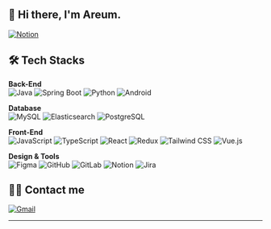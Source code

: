 ## 👋 Hi there, I'm Areum.
[![Notion](https://img.shields.io/badge/Notion-000000?style=for-the-badge&logo=Notion&logoColor=white)](https://melon-erica-d9e.notion.site/IT-_-10bb2a97058180f8bdb5fdcc74e9e3d7)


## 🛠️ Tech Stacks

**Back-End**  
![Java](https://img.shields.io/badge/Java-007396?style=for-the-badge&logo=Java&logoColor=white)
![Spring Boot](https://img.shields.io/badge/Spring%20Boot-6DB33F?style=for-the-badge&logo=Spring-Boot&logoColor=white)
![Python](https://img.shields.io/badge/Python-3776AB?style=for-the-badge&logo=Python&logoColor=white)
![Android](https://img.shields.io/badge/Android-3DDC84?style=for-the-badge&logo=Android&logoColor=white)

**Database**  
![MySQL](https://img.shields.io/badge/MySQL-4479A1?style=for-the-badge&logo=MySQL&logoColor=white)
![Elasticsearch](https://img.shields.io/badge/Elasticsearch-005571?style=for-the-badge&logo=Elasticsearch&logoColor=white)
![PostgreSQL](https://img.shields.io/badge/PostgreSQL-4169E1?style=for-the-badge&logo=PostgreSQL&logoColor=white)

**Front-End**  
![JavaScript](https://img.shields.io/badge/JavaScript-F7DF1E?style=for-the-badge&logo=JavaScript&logoColor=black)
![TypeScript](https://img.shields.io/badge/TypeScript-3178C6?style=for-the-badge&logo=TypeScript&logoColor=white)
![React](https://img.shields.io/badge/React-61DAFB?style=for-the-badge&logo=React&logoColor=white)
![Redux](https://img.shields.io/badge/Redux-764ABC?style=for-the-badge&logo=Redux&logoColor=white)
![Tailwind CSS](https://img.shields.io/badge/Tailwind_CSS-06B6D4?style=for-the-badge&logo=tailwind-css&logoColor=white)
![Vue.js](https://img.shields.io/badge/Vue.js-4FC08D?style=for-the-badge&logo=vue.js&logoColor=white)

**Design & Tools**  
![Figma](https://img.shields.io/badge/Figma-F24E1E?style=for-the-badge&logo=Figma&logoColor=white)
![GitHub](https://img.shields.io/badge/GitHub-181717?style=for-the-badge&logo=GitHub&logoColor=white)
![GitLab](https://img.shields.io/badge/GitLab-FC6D26?style=for-the-badge&logo=gitlab&logoColor=white)
![Notion](https://img.shields.io/badge/Notion-000000?style=for-the-badge&logo=Notion&logoColor=white)
![Jira](https://img.shields.io/badge/Jira-0052CC?style=for-the-badge&logo=Jira&logoColor=white)

## 🧑‍💻 Contact me
[![Gmail](https://img.shields.io/badge/Gmail-EA4335?style=for-the-badge&logo=Gmail&logoColor=white)](mailto:outsideegg@gmail.com)

---

<!-- ## 🏅 Stats -->
